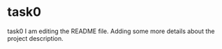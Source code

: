 # task0
task0
I am editing the README file. Adding some more details about the project description.
